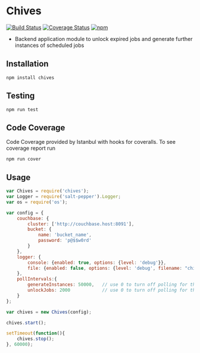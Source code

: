# Chives
[![Build Status](https://travis-ci.org/GannettDigital/SpiceRack.svg?branch=master)](https://travis-ci.org/GannettDigital/SpiceRack)
[![Coverage Status](https://coveralls.io/repos/GannettDigital/SpiceRack/badge.svg?branch=master&service=github)](https://coveralls.io/github/GannettDigital/SpiceRack?branch=master)
[![npm](https://img.shields.io/npm/v/chives.svg)](https://www.npmjs.com/package/chives)

- Backend application module to unlock expired jobs and generate further instances of scheduled jobs

## Installation
```npm install chives```

## Testing
```npm run test```
 
## Code Coverage
Code Coverage provided by Istanbul with hooks for coveralls.  To see coverage report run

```
npm run cover
```

## Usage
```javascript
var Chives = require('chives');
var Logger = require('salt-pepper').Logger;
var os = require('os');

var config = {
    couchbase: {
        cluster: ['http://couchbase.host:8091'],
        bucket: {
            name: 'bucket_name',
            password: 'p@$$w0rd'
        }
    },
    logger: {
        console: {enabled: true, options: {level: 'debug'}},
        file: {enabled: false, options: {level: 'debug', filename: "chives.log"}}
    },
    pollIntervals:{
        generateInstances: 50000,   // use 0 to turn off polling for this job
        unlockJobs: 2000            // use 0 to turn off polling for this job
    }
};

var chives = new Chives(config);

chives.start();

setTimeout(function(){
    chives.stop();
}, 60000);

```

